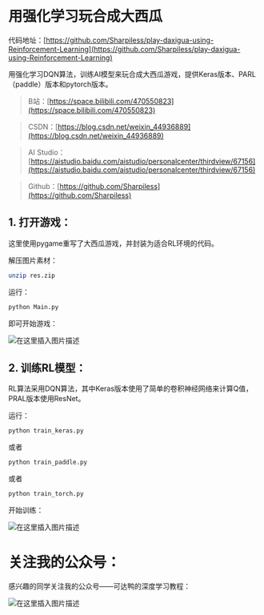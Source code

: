 ﻿
# 用强化学习玩合成大西瓜

代码地址：[https://github.com/Sharpiless/play-daxigua-using-Reinforcement-Learning](https://github.com/Sharpiless/play-daxigua-using-Reinforcement-Learning)

用强化学习DQN算法，训练AI模型来玩合成大西瓜游戏，提供Keras版本、PARL（paddle）版本和pytorch版本。

> B站：[https://space.bilibili.com/470550823](https://space.bilibili.com/470550823)

> CSDN：[https://blog.csdn.net/weixin_44936889](https://blog.csdn.net/weixin_44936889)

> AI Studio：[https://aistudio.baidu.com/aistudio/personalcenter/thirdview/67156](https://aistudio.baidu.com/aistudio/personalcenter/thirdview/67156)

> Github：[https://github.com/Sharpiless](https://github.com/Sharpiless)

## 1. 打开游戏：

这里使用pygame重写了大西瓜游戏，并封装为适合RL环境的代码。

解压图片素材：

```bash
unzip res.zip
```

运行：

```bash
python Main.py
```

即可开始游戏：

![在这里插入图片描述](https://img-blog.csdnimg.cn/20210212172120818.png?x-oss-process=image/watermark,type_ZmFuZ3poZW5naGVpdGk,shadow_10,text_aHR0cHM6Ly9ibG9nLmNzZG4ubmV0L3dlaXhpbl80NDkzNjg4OQ==,size_16,color_FFFFFF,t_70)

## 2. 训练RL模型：

RL算法采用DQN算法，其中Keras版本使用了简单的卷积神经网络来计算Q值，PRAL版本使用ResNet。

运行：

```bash
python train_keras.py
```

或者

```bash
python train_paddle.py
```

或者

```bash
python train_torch.py
```

开始训练：

![在这里插入图片描述](https://img-blog.csdnimg.cn/20210212172442170.png?x-oss-process=image/watermark,type_ZmFuZ3poZW5naGVpdGk,shadow_10,text_aHR0cHM6Ly9ibG9nLmNzZG4ubmV0L3dlaXhpbl80NDkzNjg4OQ==,size_16,color_FFFFFF,t_70)

# 关注我的公众号：

感兴趣的同学关注我的公众号——可达鸭的深度学习教程：

![在这里插入图片描述](https://img-blog.csdnimg.cn/20210127153004430.jpg?x-oss-process=image/watermark,type_ZmFuZ3poZW5naGVpdGk,shadow_10,text_aHR0cHM6Ly9ibG9nLmNzZG4ubmV0L3dlaXhpbl80NDkzNjg4OQ==,size_16,color_FFFFFF,t_70)

